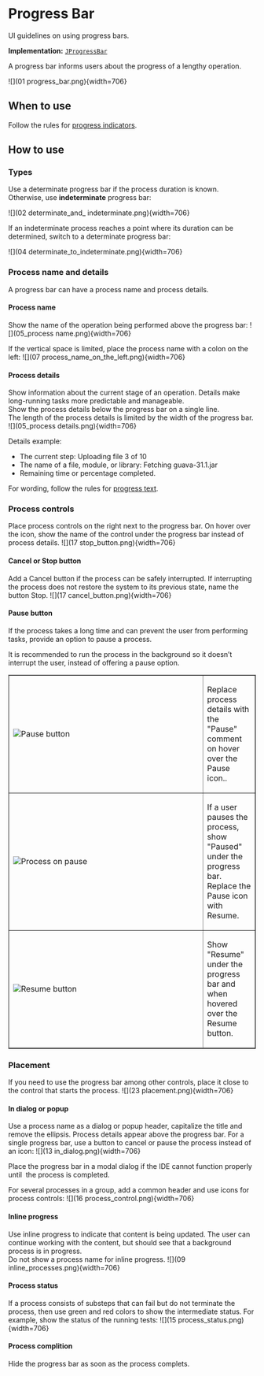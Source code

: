 <!-- Copyright 2000-2024 JetBrains s.r.o. and contributors. Use of this source code is governed by the Apache 2.0 license. -->

# Progress Bar

<link-summary>UI guidelines on using progress bars.</link-summary>

<tldr>

**Implementation:** [`JProgressBar`](https://docs.oracle.com/javase/tutorial/uiswing/components/progress.html)

</tldr>

A progress bar informs users about the progress of a lengthy operation.

![](01 progress_bar.png){width=706}

## When to use

Follow the rules for [progress indicators](progress_indicators.md).

## How to use

### Types
Use a determinate progress bar if the process duration is known. Otherwise, use **indeterminate** progress bar:

![](02 determinate_and_ indeterminate.png){width=706}

If an indeterminate process reaches a point where its duration can be determined, switch to a determinate progress bar:

![](04 determinate_to_indeterminate.png){width=706}

### Process name and details

A progress bar can have a process name and process details.

#### Process name
Show the name of the operation being performed above the progress bar:
![](05_process name.png){width=706}

If the vertical space is limited, place the process name with a colon on the left:
![](07 process_name_on_the_left.png){width=706}

#### Process details
Show information about the current stage of an operation.
Details make long-running tasks more predictable and manageable.</br>
Show the process details below the progress bar on a single line. The length of the process details is limited by the width of the progress bar.
![](05_process details.png){width=706}

Details example:
* The current step: Uploading file 3 of 10
* The name of a file, module, or library: Fetching guava-31.1.jar
* Remaining time or percentage completed.

For wording, follow the rules for [progress text](progress_text.md).

### Process controls

Place process controls on the right next to the progress bar. On hover over the icon, show the name of the control under the progress bar instead of process details.
![](17 stop_button.png){width=706}

#### Cancel or Stop button
Add a Cancel button if the process can be safely interrupted. If interrupting the process does not restore the system to its previous state, name the button Stop.
![](17 cancel_button.png){width=706}

#### Pause button

If the process takes a long time and can prevent the user from performing tasks, provide an option to pause a process.

It is recommended to run the process in the background so it doesn’t interrupt the user, instead of offering a pause option.

<table style="none" border="false">
  <tr>
    <td width="378">
      <img src="18 pause_button.png" alt="Pause button"/>
    </td>
    <td>
      <p>Replace process details with the "Pause" comment on hover over the Pause icon..</p>
    </td>
  </tr>
  <tr>
     <td width="378">
         <img src="19 resume_button.png" alt="Process on pause"/>
        </td>
        <td>
        <p>If a user pauses the process, show "Paused" under the progress bar. Replace the Pause icon with Resume.</p>
     </td>
  </tr>
  <tr>
     <td width="378">
         <img src="20 resume_button.png" alt="Resume button"/>
        </td>
        <td>
        <p>Show "Resume" under the progress bar and when hovered over the Resume button.</p>
     </td>
  </tr>
</table>

### Placement
If you need to use the progress bar among other controls, place it close to the control that starts the process.
![](23 placement.png){width=706}

#### In dialog or popup
Use a process name as a dialog or popup header, capitalize the title and remove the ellipsis. Process details appear above the progress bar.
For a single progress bar, use a button to cancel or pause the process instead of an icon:
![](13 in_dialog.png){width=706}

Place the progress bar in a modal dialog if the IDE cannot function properly until  the process is completed.

For several processes in a group, add a common header and use icons for process controls:
![](16 process_control.png){width=706}

#### Inline progress

Use inline progress to indicate that content is being updated.
The user can continue working with the content, but should see that a background process is in progress.</br>
Do not show a process name for inline progress.
![](09 inline_processes.png){width=706}

#### Process status

If a process consists of substeps that can fail but do not terminate the process, then use green and red colors to show the intermediate status.
For example, show the status of the running tests:
![](15 process_status.png){width=706}

#### Process complition

Hide the progress bar as soon as the process complets.

